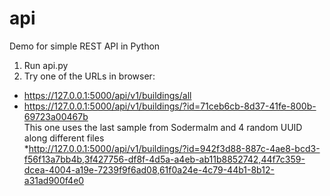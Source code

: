 # api
Demo for simple REST API in Python

1. Run api.py
2. Try one of the URLs in browser:
* https://127.0.0.1:5000/api/v1/buildings/all
* https://127.0.0.1:5000/api/v1/buildings/?id=71ceb6cb-8d37-41fe-800b-69723a00467b  
This one uses the last sample from Sodermalm and 4 random UUID along different files  
*http://127.0.0.1:5000/api/v1/buildings/?id=942f3d88-887c-4ae8-bcd3-f56f13a7bb4b,3f427756-df8f-4d5a-a4eb-ab11b8852742,44f7c359-dcea-4004-a19e-7239f9f6ad08,61f0a24e-4c79-44b1-8b12-a31ad900f4e0
